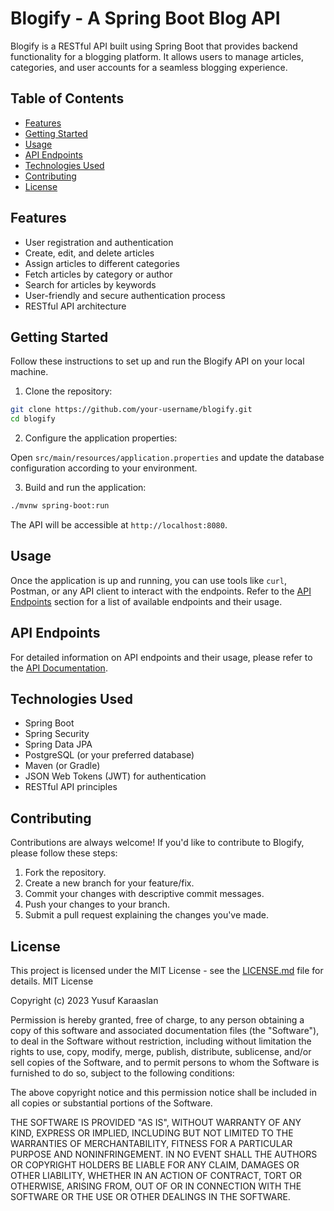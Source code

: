  
# Blogify - A Spring Boot Blog API


Blogify is a RESTful API built using Spring Boot that provides backend functionality for a blogging platform. It allows users to manage articles, categories, and user accounts for a seamless blogging experience.

## Table of Contents

- [Features](#features)
- [Getting Started](#getting-started)
- [Usage](#usage)
- [API Endpoints](#api-endpoints)
- [Technologies Used](#technologies-used)
- [Contributing](#contributing)
- [License](#license)

## Features

- User registration and authentication
- Create, edit, and delete articles
- Assign articles to different categories
- Fetch articles by category or author
- Search for articles by keywords
- User-friendly and secure authentication process
- RESTful API architecture

## Getting Started

Follow these instructions to set up and run the Blogify API on your local machine.

1. Clone the repository:

```bash
git clone https://github.com/your-username/blogify.git
cd blogify
```

2. Configure the application properties:

Open `src/main/resources/application.properties` and update the database configuration according to your environment.

3. Build and run the application:

```bash
./mvnw spring-boot:run
```

The API will be accessible at `http://localhost:8080`.

## Usage

Once the application is up and running, you can use tools like `curl`, Postman, or any API client to interact with the endpoints. Refer to the [API Endpoints](#api-endpoints) section for a list of available endpoints and their usage.

## API Endpoints

For detailed information on API endpoints and their usage, please refer to the [API Documentation](link_to_your_api_docs).

## Technologies Used

- Spring Boot
- Spring Security
- Spring Data JPA
- PostgreSQL (or your preferred database)
- Maven (or Gradle)
- JSON Web Tokens (JWT) for authentication
- RESTful API principles

## Contributing

Contributions are always welcome! If you'd like to contribute to Blogify, please follow these steps:

1. Fork the repository.
2. Create a new branch for your feature/fix.
3. Commit your changes with descriptive commit messages.
4. Push your changes to your branch.
5. Submit a pull request explaining the changes you've made.

## License

This project is licensed under the MIT License - see the [LICENSE.md](LICENSE.md) file for details.
MIT License

Copyright (c) 2023 Yusuf Karaaslan

Permission is hereby granted, free of charge, to any person obtaining a copy of this software and associated documentation files (the "Software"), to deal in the Software without restriction, including without limitation the rights to use, copy, modify, merge, publish, distribute, sublicense, and/or sell copies of the Software, and to permit persons to whom the Software is furnished to do so, subject to the following conditions:

The above copyright notice and this permission notice shall be included in all copies or substantial portions of the Software.

THE SOFTWARE IS PROVIDED "AS IS", WITHOUT WARRANTY OF ANY KIND, EXPRESS OR IMPLIED, INCLUDING BUT NOT LIMITED TO THE WARRANTIES OF MERCHANTABILITY, FITNESS FOR A PARTICULAR PURPOSE AND NONINFRINGEMENT. IN NO EVENT SHALL THE AUTHORS OR COPYRIGHT HOLDERS BE LIABLE FOR ANY CLAIM, DAMAGES OR OTHER LIABILITY, WHETHER IN AN ACTION OF CONTRACT, TORT OR OTHERWISE, ARISING FROM, OUT OF OR IN CONNECTION WITH THE SOFTWARE OR THE USE OR OTHER DEALINGS IN THE SOFTWARE.

```
